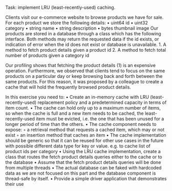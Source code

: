Task: implement  LRU (least-recently-used) caching.

Clients visit our e-commerce website to browse products we have for sale. For each product we store the following details:
    • uint64 id
    • uint32 category
    • string name
    • string description
    • bytes thumbnail image
Our products are stored in a database through a class which has the following interface. Both methods may return the requested data if the id exists, or indication of error when the id does not exist or database is unavailable.
    1. A method to fetch product details given a product id 
    2. A method to fetch total number of products given a category id

Our profiling shows that fetching the product details (1) is an expensive operation. Furthermore, we observed that clients tend to focus on the same products on a particular day or keep browsing back and forth between the same products. For this reason, it was proposed by a colleague to create a cache that will hold the frequently browsed product details. 

In this exercise you need to: 
    • Create an in-memory cache with LRU (least-recently-used) replacement policy and a predetermined capacity in terms of item count. 
    • The cache can hold only up to a maximum number of items, so when the cache is full and a new item needs to be cached, the least-recently-used item must be evicted, i.e. the one that has been unused for a longer period of time than the others. 
    • The cache component needs to expose:
        ◦ a retrieval method that requests a cached item, which may or not exist
        ◦ an insertion method that caches an item 
    • The cache implementation should be generic so that it can be reused for other use cases in the future with possible different data type for key or value. e.g. to cache list of product ids per category
    • Using the LRU cache implementation, create a class that routes the fetch product details queries either to the cache or to the database
    • Assume that the fetch product details queries will be done from multiple threads
    • The actual database can be faked with hardcoded data as we are not focused on this part and the database component is thread-safe by itself.
    • Provide a simple driver application that demonstrates their use

